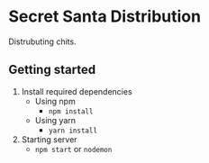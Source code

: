 # Secret Santa Distribution
Distrubuting chits.
## Getting started
1. Install required dependencies
    * Using npm
        - ```npm install```
    * Using yarn
        - ```yarn install```
2. Starting server
    * ```npm start``` or ```nodemon```